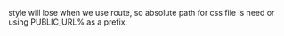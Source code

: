style will lose when we use route, so absolute path for css file is need or using PUBLIC_URL% as a prefix.